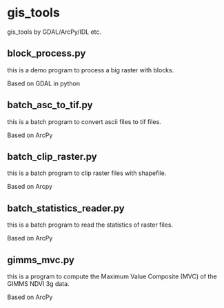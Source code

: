 # gis_tools
gis_tools by GDAL/ArcPy/IDL etc.

## block_process.py

this is a demo program to process a big raster with blocks.

Based on GDAL in python


## batch_asc_to_tif.py

this is a batch program to convert ascii files to tif files.

Based on ArcPy

## batch_clip_raster.py

this is a batch program to clip raster files with shapefile.

Based on Arcpy

## batch_statistics_reader.py

this is a batch program to read the statistics of raster files.

Based on ArcPy

## gimms_mvc.py

this is a program to compute the Maximum Value Composite (MVC) of the GIMMS NDVI 3g data.

Based on ArcPy
